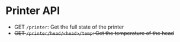 Printer API
===========

* GET `/printer`: Get the full state of the printer
* ~~GET `/printer/head/<head>/temp`: Get the temperature of the head~~